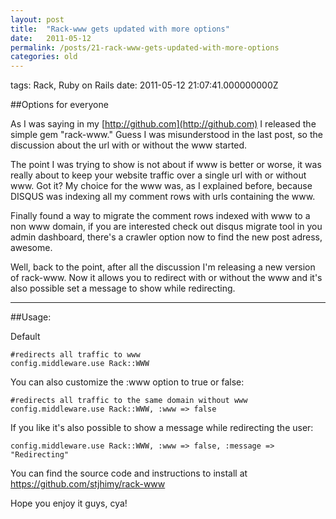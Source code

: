 ```yaml
---
layout: post
title:  "Rack-www gets updated with more options"
date:   2011-05-12
permalink: /posts/21-rack-www-gets-updated-with-more-options
categories: old
---
```


tags: Rack, Ruby on Rails date: 2011-05-12 21:07:41.000000000Z

##Options for everyone

As I was saying in my [http://github.com](http://github.com) I released the simple gem "rack-www."
Guess I was misunderstood in the last post, so the discussion about the url with or without the www started.

The point I was trying to show is not about if www is better or worse, it was really about to keep your website traffic over a single url with or without www. Got it?
My choice for the www was, as I explained before, because DISQUS was indexing all my comment rows with urls containing the www.

Finally found a way to migrate the comment rows indexed with www to a non www domain, if you are interested check out disqus migrate tool in you admin dashboard, there's a crawler option now to find the new post adress, awesome.

Well, back to the point, after all the discussion I'm releasing a new version of rack-www. Now it allows you to redirect with or without the www and it's also  possible set a message to show while redirecting.

************************************************************

##Usage:

Default

    #redirects all traffic to www
    config.middleware.use Rack::WWW

You can also customize the :www option to true or false:

    #redirects all traffic to the same domain without www
    config.middleware.use Rack::WWW, :www => false

If you like it's also possible to show a message while redirecting the user:

    config.middleware.use Rack::WWW, :www => false, :message => "Redirecting"

You can find the source code and instructions to install at <https://github.com/stjhimy/rack-www>

Hope you enjoy it guys, cya!
